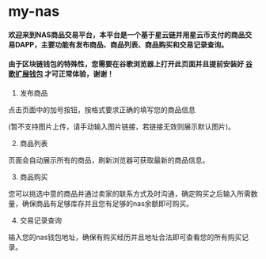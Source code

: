 # my-nas


#### 欢迎来到NAS商品交易平台，本平台是一个基于星云链并用星云币支付的商品交易DAPP，主要功能有发布商品、商品列表、商品购买和交易记录查询。
#### 由于区块链钱包的特殊性，您需要在谷歌浏览器上打开此页面并且提前安装好 [谷歌扩展钱包](https://github.com/ChengOrangeJu/WebExtensionWallet) 才可正常体验，谢谢！

1. 发布商品

  点击页面中的加号按钮，按格式要求正确的填写您的商品信息

  (暂不支持图片上传，请手动输入图片链接，若链接无效则展示默认图片)。

2. 商品列表

  页面会自动展示所有的商品，刷新浏览器可获取最新的商品信息。

3. 商品购买

  您可以挑选中意的商品并通过卖家的联系方式及时沟通，确定购买之后输入所需数量，确保商品有足够库存并且您有足够的nas余额即可购买。

4. 交易记录查询

  输入您的nas钱包地址，确保有购买经历并且地址合法即可查看您的所有购买记录。
